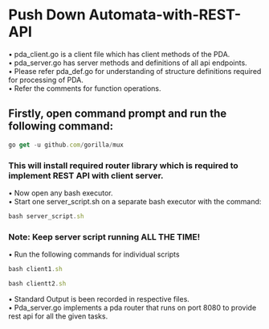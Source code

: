 # Push Down Automata-with-REST-API


  •	pda_client.go is a client file which has client methods of the PDA. \
  •	pda_server.go has server methods and definitions of all api endpoints. \
  •	Please refer pda_def.go for understanding of structure definitions required for processing of PDA. \
  •	Refer the comments for function operations.
## Firstly, open command prompt and run the following command:
  ``` javascript
  go get -u github.com/gorilla/mux
  ```
### This will install required router library which is required to implement REST API with client server.
  •	Now open any bash executor. \
  •	Start one server_script.sh on a separate bash executor with the command: 
``` javascript
bash server_script.sh
```
### Note: Keep server script running ALL THE TIME! 
  •	Run the following commands for individual scripts
``` javascript
bash client1.sh
```
``` javascript
bash clientt2.sh
```
  •	Standard Output is been recorded in respective files.\
  •	Pda_server.go implements a pda router that runs on port 8080 to provide rest api for all the given tasks.
